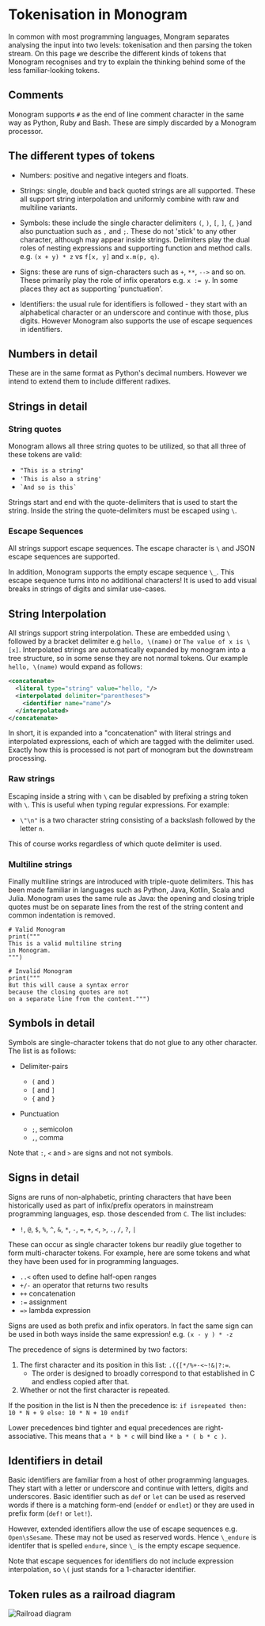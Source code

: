 #  Tokenisation in Monogram

In common with most programming languages, Mongram separates analysing the input
into two levels: tokenisation and then parsing the token stream. On this page 
we describe the different kinds of tokens that Monogram recognises and try
to explain the thinking behind some of the less familiar-looking tokens.

## Comments

Monogram supports `#` as the end of line comment character in the same way
as Python, Ruby and Bash. These are simply discarded by a Monogram processor.


## The different types of tokens

- Numbers: positive and negative integers and floats. 

- Strings: single, double and back quoted strings are all supported. These all 
  support string interpolation and uniformly combine with raw and multiline 
  variants.

- Symbols: these include the single character delimiters `(`, `)`, `[`, `]`, 
  `{`, `}`and also punctuation such as `,` and `;`. These
  do not 'stick' to any other character, although may appear inside strings. 
  Delimiters play the dual roles of nesting expressions and
  supporting function and method calls. 
  e.g. `(x + y) * z` vs `f[x, y]` and `x.m(p, q)`.

- Signs: these are runs of sign-characters such as `+`, `**`, `-->` and so
  on. These primarily play the role of infix operators e.g. `x := y`. In
  some places they act as supporting 'punctuation'.

- Identifiers: the usual rule for identifiers is followed - they start with
  an alphabetical character or an underscore and continue with those, plus digits.
  However Monogram also supports the use of escape sequences in identifiers.

## Numbers in detail

These are in the same format as Python's decimal numbers. However we intend to
extend them to include different radixes.

## Strings in detail

### String quotes

Monogram allows all three string quotes to be utilized, so that all three of
these tokens are valid:

- `"This is a string"`
- `'This is also a string'`
- ``` `And so is this` ```

Strings start and end with the quote-delimiters that is used to start the string.
Inside the string the quote-delimiters must be escaped using `\`.

### Escape Sequences

All strings support escape sequences. The escape character is `\` and JSON
escape sequences are supported.

In addition, Monogram supports the empty escape sequence `\_`. This escape
sequence turns into no additional characters! It is used to add visual breaks 
in strings of digits and similar use-cases.

## String Interpolation

All strings support string interpolation. These are embedded using `\` followed
by a bracket delimiter e.g `hello, \(name)` or `The value of x is \[x]`.
Interpolated strings are automatically expanded by monogram into a tree
structure, so in some sense they are not normal tokens. Our example 
`hello, \(name)` would expand as follows:

```xml
<concatenate>
  <literal type="string" value="hello, "/>
  <interpolated delimiter="parentheses">
    <identifier name="name"/>
  </interpolated>
</concatenate>
```

In short, it is expanded into a "concatenation" with literal strings and
interpolated expressions, each of which are tagged with the delimiter used.
Exactly how this is processed is not part of monogram but the downstream
processing.

### Raw strings

Escaping inside a string with `\` can be disabled by prefixing a string token 
with `\`. This is useful when typing regular expressions. For example: 

- `\"\n"` is a two character string consisting of a backslash followed by the
  letter `n`.

This of course works regardless of which quote delimiter is used.

### Multiline strings

Finally multiline strings are introduced with triple-quote delimiters. This 
has been made familiar in languages such as Python, Java, Kotlin, Scala and 
Julia. Monogram uses the same rule as Java: the opening and closing triple
quotes must be on separate lines from the rest of the string content and common
indentation is removed.

```
# Valid Monogram
print("""
This is a valid multiline string
in Monogram.
""")
```

```
# Invalid Monogram
print("""
But this will cause a syntax error
because the closing quotes are not
on a separate line from the content.""")
```


## Symbols in detail

Symbols are single-character tokens that do not glue to any other character.
The list is as follows:

- Delimiter-pairs
  - `(` and `)`
  - `[` and `]`
  - `{` and `}`

- Punctuation
  - `;`, semicolon
  - `,`, comma

Note that `:`, `<` and `>` are signs and not not symbols.

## Signs in detail

Signs are runs of non-alphabetic, printing characters that have been historically 
used as part of infix/prefix operators in mainstream programming languages, esp.
those descended from `C`. The list includes:

- `!`, `@`, `$`, `%`, `^`, `&`, `*`, `-`, `=`, `+`, `<`, `>`, `.`, `/`, `?`, `|`

These can occur as single character tokens bur readily glue together to
form multi-character tokens. For example, here are some tokens and what they
have been used for in programming languages.

- `..<` often used to define half-open ranges
- `+/-` an operator that returns two results
- `++` concatenation
- `:=` assignment
- `=>` lambda expression

Signs are used as both prefix and infix operators. In fact the same sign can
be used in both ways inside the same expression! e.g. `(x - y ) * -z`

The precedence of signs is determined by two factors:

1. The first character and its position in this list: `.({[*/%+-<~!&|?:=`. 
   - The order is designed to broadly correspond to that established in C
     and endless copied after that.
2. Whether or not the first character is repeated.

If the position in the list is N then the precedence is: 
`if isrepeated then: 10 * N + 9 else: 10 * N + 10 endif`

Lower precedences bind tighter and equal precedences are right-associative. 
This means that `a * b * c` will bind like `a * ( b * c )`.

## Identifiers in detail

Basic identifiers are familiar from a host of other programming languages.
They start with a letter or underscore and continue with letters, digits and
underscores. Basic identifier such as `def` or `let` can be used as reserved
words if there is a matching form-end (`enddef` or `endlet`) or they are used
in prefix form (`def!` or `let!`).

However, extended identifiers allow the use of escape sequences e.g. `Open\sSesame`.
These may not be used as reserved words. Hence `\_endure` is identifer that is
spelled `endure`, since `\_` is the empty escape sequence.

Note that escape sequences for identifiers do not include expression 
interpolation, so `\(` just stands for a 1-character identifier.

## Token rules as a railroad diagram

![Railroad diagram](images/token_rules.png)